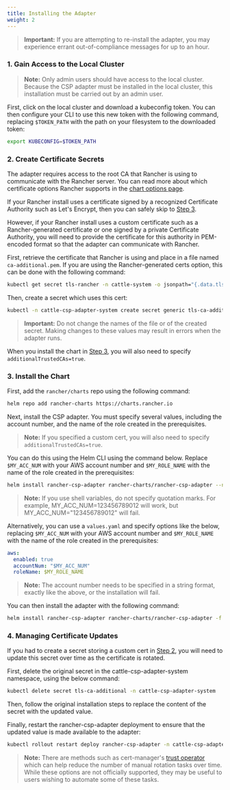 ```yaml
---
title: Installing the Adapter
weight: 2
---
```


> **Important:** If you are attempting to re-install the adapter, you may experience errant out-of-compliance messages for up to an hour.

### 1. Gain Access to the Local Cluster 

> **Note:** Only admin users should have access to the local cluster. Because the CSP adapter must be installed in the local cluster, this installation must be carried out by an admin user.

First, click on the local cluster and download a kubeconfig token. You can then configure your CLI to use this new token with the following command, replacing `$TOKEN_PATH` with the path on your filesystem to the downloaded token:

```bash
export KUBECONFIG=$TOKEN_PATH
```

### 2. Create Certificate Secrets 

The adapter requires access to the root CA that Rancher is using to communicate with the Rancher server. You can read more about which certificate options Rancher supports in the [chart options page]({{<baseurl>}}/rancher/v2.6/en/installation/install-rancher-on-k8s/chart-options).

If your Rancher install uses a certificate signed by a recognized Certificate Authority such as Let's Encrypt, then you can safely skip to [Step 3](#install-the-chart).

However, if your Rancher install uses a custom certificate such as a Rancher-generated certificate or one signed by a private Certificate Authority, you will need to provide the certificate for this authority in PEM-encoded format so that the adapter can communicate with Rancher.

First, retrieve the certificate that Rancher is using and place in a file named `ca-additional.pem`. If you are using the Rancher-generated certs option, this can be done with the following command:

```bash
kubectl get secret tls-rancher -n cattle-system -o jsonpath="{.data.tls\.crt}" | base64 -d  >> ca-additional.pem
```

Then, create a secret which uses this cert:

```bash
kubectl -n cattle-csp-adapter-system create secret generic tls-ca-additional --from-file=ca-additional.pem
```

> **Important:** Do not change the names of the file or of the created secret. Making changes to these values may result in errors when the adapter runs.

When you install the chart in [Step 3](#install-the-chart), you will also need to specify `additionalTrustedCAs=true`.

### 3. Install the Chart

First, add the `rancher/charts` repo using the following command:

```bash
helm repo add rancher-charts https://charts.rancher.io
```

Next, install the CSP adapter. You must specify several values, including the account number, and the name of the role created in the prerequisites.

> **Note:** If you specified a custom cert, you will also need to specify `additionalTrustedCAs=true`.

You can do this using the Helm CLI using the command below. Replace `$MY_ACC_NUM` with your AWS account number and `$MY_ROLE_NAME` with the name of the role created in the prerequisites:

```bash
helm install rancher-csp-adapter rancher-charts/rancher-csp-adapter --namespace cattle-csp-adapter-system --set aws.enabled=true --set aws.roleName=$MY_ROLE_NAME --set-string aws.accountNumber=$MY_ACC_NUM --create-namespace
```

> **Note:** If you use shell variables, do not specify quotation marks. For example, MY_ACC_NUM=123456789012 will work, but MY_ACC_NUM="123456789012" will fail.

Alternatively, you can use a `values.yaml` and specify options like the below, replacing `$MY_ACC_NUM` with your AWS account number and `$MY_ROLE_NAME` with the name of the role created in the prerequisites: 

```yaml
aws:
  enabled: true
  accountNum: "$MY_ACC_NUM"
  roleName: $MY_ROLE_NAME
```

> **Note:** The account number needs to be specified in a string format, exactly like the above, or the installation will fail. 

You can then install the adapter with the following command:

```bash
helm install rancher-csp-adapter rancher-charts/rancher-csp-adapter -f values.yaml
```

### 4. Managing Certificate Updates

If you had to create a secret storing a custom cert in [Step 2](#create-certificate-secrets), you will need to update this secret over time as the certificate is rotated. 

First, delete the original secret in the cattle-csp-adapter-system namespace, using the below command:

```bash
kubectl delete secret tls-ca-additional -n cattle-csp-adapter-system
```

Then, follow the original installation steps to replace the content of the secret with the updated value.

Finally, restart the rancher-csp-adapter deployment to ensure that the updated value is made available to the adapter:

```bash
kubectl rollout restart deploy rancher-csp-adapter -n cattle-csp-adapter-system
```

> **Note:** There are methods such as cert-manager's [trust operator](https://cert-manager.io/docs/projects/trust/) which can help reduce the number of manual rotation tasks over time. While these options are not officially supported, they may be useful to users wishing to automate some of these tasks.

